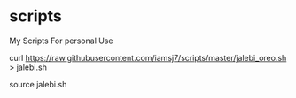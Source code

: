 # scripts
My Scripts For personal Use

curl https://raw.githubusercontent.com/iamsj7/scripts/master/jalebi_oreo.sh > jalebi.sh

source jalebi.sh
